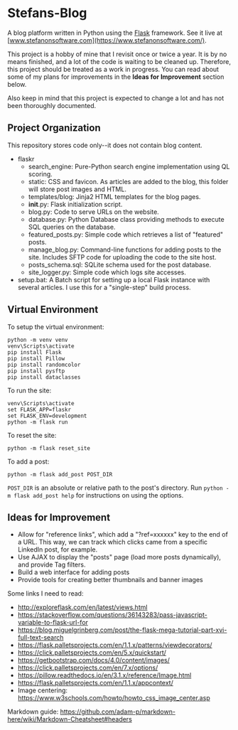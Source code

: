 # Stefans-Blog
A blog platform written in Python using the [Flask](https://palletsprojects.com/p/flask/) framework. See it live at [www.stefanonsoftware.com](https://www.stefanonsoftware.com/).

This project is a hobby of mine that I revisit once or twice a year. It is by no means finished, and a lot of the code is waiting to be cleaned up. Therefore, this project should be treated as a work in progress. You can read about some of my plans for improvements in the **Ideas for Improvement** section below.

Also keep in mind that this project is expected to change a lot and has not been thoroughly documented.

## Project Organization 
This repository stores code only--it does not contain blog content.
- flaskr
  - search_engine: Pure-Python search engine implementation using QL scoring.
  - static: CSS and favicon. As articles are added to the blog, this folder will store post images and HTML.
  - templates/blog: Jinja2 HTML templates for the blog pages.
  - __init__.py: Flask initialization script.
  - blog.py: Code to serve URLs on the website.
  - database.py: Python Database class providing methods to execute SQL queries on the database.
  - featured_posts.py: Simple code which retrieves a list of "featured" posts. 
  - manage_blog.py: Command-line functions for adding posts to the site. Includes SFTP code for uploading the code to the site host.
  - posts_schema.sql: SQLite schema used for the post database.
  - site_logger.py: Simple code which logs site accesses.
- setup.bat: A Batch script for setting up a local Flask instance with several articles. I use this for a "single-step" build process.

## Virtual Environment
To setup the virtual environment:
```
python -m venv venv
venv\Scripts\activate
pip install Flask
pip install Pillow
pip install randomcolor
pip install pysftp
pip install dataclasses
```

To run the site:
```
venv\Scripts\activate
set FLASK_APP=flaskr
set FLASK_ENV=development
python -m flask run
```

To reset the site:
```
python -m flask reset_site
```

To add a post:
```
python -m flask add_post POST_DIR
```
`POST_DIR` is an absolute or relative path to the post's directory.
Run ```python -m flask add_post help``` for instructions on using the options.

## Ideas for Improvement
- Allow for "reference links", which add a "?ref=xxxxxx" key to the end of a URL. This way, we can track which clicks came from a specific LinkedIn post, for example.
- Use AJAX to display the "posts" page (load more posts dynamically), and provide Tag filters.
- Build a web interface for adding posts
- Provide tools for creating better thumbnails and banner images

Some links I need to read:
- http://exploreflask.com/en/latest/views.html
- https://stackoverflow.com/questions/36143283/pass-javascript-variable-to-flask-url-for
- https://blog.miguelgrinberg.com/post/the-flask-mega-tutorial-part-xvi-full-text-search
- https://flask.palletsprojects.com/en/1.1.x/patterns/viewdecorators/
- https://click.palletsprojects.com/en/5.x/quickstart/
- https://getbootstrap.com/docs/4.0/content/images/
- https://click.palletsprojects.com/en/7.x/options/
- https://pillow.readthedocs.io/en/3.1.x/reference/Image.html
- https://flask.palletsprojects.com/en/1.1.x/appcontext/
- Image centering: https://www.w3schools.com/howto/howto_css_image_center.asp

Markdown guide: https://github.com/adam-p/markdown-here/wiki/Markdown-Cheatsheet#headers